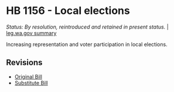 # HB 1156 - Local elections
*Status: By resolution, reintroduced and retained in present status.* | [leg.wa.gov summary](https://app.leg.wa.gov/billsummary?BillNumber=1156&Year=2021)

Increasing representation and voter participation in local elections.

## Revisions
* [Original Bill](1/)
* [Substitute Bill](S/)